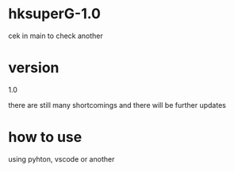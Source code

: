 # hksuperG-1.0

cek in main to check another 

# version
1.0 

there are still many shortcomings and there will be further updates

# how to use
using pyhton, vscode or another 

